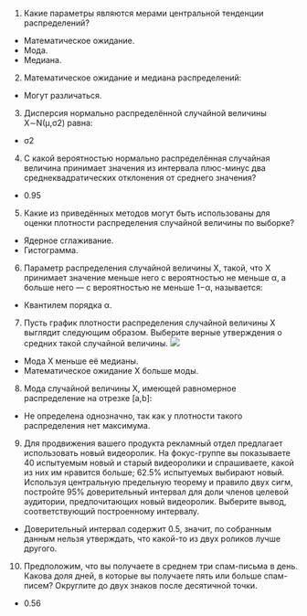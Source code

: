 1. Какие параметры являются мерами центральной тенденции распределений?
  * Математическое ожидание.
  * Мода.
  * Медиана.
2. Математическое ожидание и медиана распределений:
  * Могут различаться.
3. Дисперсия нормально распределённой случайной величины X∼N(μ,σ2) равна:
  * σ2
4. С какой вероятностью нормально распределённая случайная величина принимает значения из интервала плюс-минус два среднеквадратических отклонения от среднего значения?
  * 0.95
5. Какие из приведённых методов могут быть использованы для оценки плотности распределения случайной величины по выборке?
  * Ядерное сглаживание.
  * Гистограмма.
6. Параметр распределения случайной величины X, такой, что X принимает значение меньше него с вероятностью не меньше α, а больше него — с вероятностью не меньше 1−α, называется:
  * Квантилем порядка α.
7. Пусть график плотности распределения случайной величины X выглядит следующим образом. Выберите верные утверждения о средних такой случайной величины.
![](https://d3c33hcgiwev3.cloudfront.net/imageAssetProxy.v1/y9W4EcQ1EeWUahLPevmjfw_f017010daf499ddf59ba0cf315c428c2___________.png?expiry=1476748800000&hmac=nZt65jgRHoBqNegLTpMKMAkC7h9xrgSDew5-2L_wKFQ)
  * Мода X меньше её медианы.
  * Математическое ожидание X больше моды.
8. Мода случайной величины X, имеющей равномерное распределение на отрезке [a,b]:
  * Не определена однозначно, так как у плотности такого распределения нет максимума.
9. Для продвижения вашего продукта рекламный отдел предлагает использовать новый видеоролик. На фокус-группе вы показываете 40 испытуемым новый и старый видеоролики и спрашиваете, какой из них им нравится больше; 62.5% испытуемых выбирают новый. Используя центральную предельную теорему и правило двух сигм, постройте 95% доверительный интервал для доли членов целевой аудитории, предпочитающих новый видеоролик. Выберите вывод, соответствующий построенному интервалу.
  * Доверительный интервал содержит 0.5, значит, по собранным данным нельзя утверждать, что какой-то из двух роликов лучше другого.
10. Предположим, что вы получаете в среднем три спам-письма в день. Какова доля дней, в которые вы получаете пять или больше спам-писем? Округлите до двух знаков после десятичной точки.
  * 0.56

